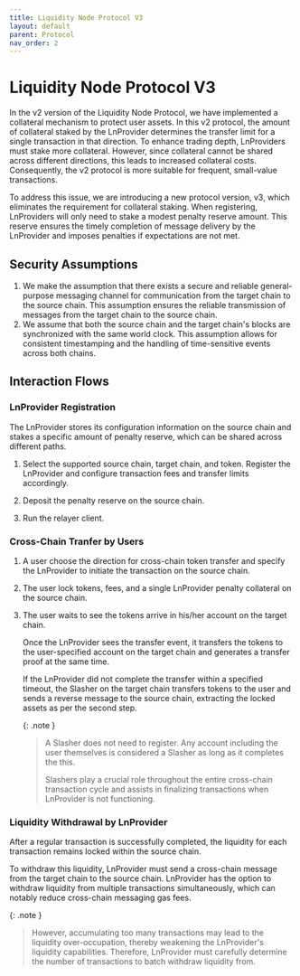 ```yaml
---
title: Liquidity Node Protocol V3
layout: default
parent: Protocol
nav_order: 2
---
```


# Liquidity Node Protocol V3

In the v2 version of the Liquidity Node Protocol, we have implemented a collateral mechanism to protect user assets. In this v2 protocol, the amount of collateral staked by the LnProvider determines the transfer limit for a single transaction in that direction. To enhance trading depth, LnProviders must stake more collateral. However, since collateral cannot be shared across different directions, this leads to increased collateral costs. Consequently, the v2 protocol is more suitable for frequent, small-value transactions.

To address this issue, we are introducing a new protocol version, v3, which eliminates the requirement for collateral staking. When registering, LnProviders will only need to stake a modest penalty reserve amount. This reserve ensures the timely completion of message delivery by the LnProvider and imposes penalties if expectations are not met.

## Security Assumptions

1. We make the assumption that there exists a secure and reliable general-purpose messaging channel for communication from the target chain to the source chain. This assumption ensures the reliable transmission of messages from the target chain to the source chain.
2. We assume that both the source chain and the target chain's blocks are synchronized with the same world clock. This assumption allows for consistent timestamping and the handling of time-sensitive events across both chains.

## Interaction Flows

### LnProvider Registration

The LnProvider stores its configuration information on the source chain and stakes a specific amount of penalty reserve, which can be shared across different paths.

1. Select the supported source chain, target chain, and token. Register the LnProvider and configure transaction fees and transfer limits accordingly.

2. Deposit the penalty reserve on the source chain.

3. Run the relayer client.

### Cross-Chain Tranfer by Users

1. A user choose the direction for cross-chain token transfer and specify the LnProvider to initiate the transaction on the source chain.

2. The user lock tokens, fees, and a single LnProvider penalty collateral on the source chain.

3. The user waits to see the tokens arrive in his/her account on the target chain.

   Once the LnProvider sees the transfer event, it transfers the tokens to the user-specified account on the target chain and generates a transfer proof at the same time.

   If the LnProvider did not complete the transfer within a specified timeout, the Slasher on the target chain transfers tokens to the user and sends a reverse message to the source chain, extracting the locked assets as per the second step.

    {: .note }
    > A Slasher does not need to register. Any account including the user themselves is considered a Slasher as long as it completes the this.
    >
    > Slashers play a crucial role throughout the entire cross-chain transaction cycle and assists in finalizing transactions when LnProvider is not functioning.

### Liquidity Withdrawal by LnProvider

After a regular transaction is successfully completed, the liquidity for each transaction remains locked within the source chain.

To withdraw this liquidity, LnProvider must send a cross-chain message from the target chain to the source chain. LnProvider has the option to withdraw liquidity from multiple transactions simultaneously, which can notably reduce cross-chain messaging gas fees.

{: .note }
> However, accumulating too many transactions may lead to the liquidity over-occupation, thereby weakening the LnProvider's liquidity capabilities. Therefore, LnProvider must carefully determine the number of transactions to batch withdraw liquidity from.
